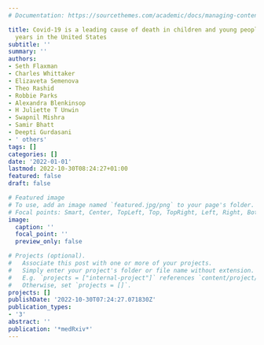```yaml
---
# Documentation: https://sourcethemes.com/academic/docs/managing-content/

title: Covid-19 is a leading cause of death in children and young people ages 0-19
  years in the United States
subtitle: ''
summary: ''
authors:
- Seth Flaxman
- Charles Whittaker
- Elizaveta Semenova
- Theo Rashid
- Robbie Parks
- Alexandra Blenkinsop
- H Juliette T Unwin
- Swapnil Mishra
- Samir Bhatt
- Deepti Gurdasani
- ' others'
tags: []
categories: []
date: '2022-01-01'
lastmod: 2022-10-30T08:24:27+01:00
featured: false
draft: false

# Featured image
# To use, add an image named `featured.jpg/png` to your page's folder.
# Focal points: Smart, Center, TopLeft, Top, TopRight, Left, Right, BottomLeft, Bottom, BottomRight.
image:
  caption: ''
  focal_point: ''
  preview_only: false

# Projects (optional).
#   Associate this post with one or more of your projects.
#   Simply enter your project's folder or file name without extension.
#   E.g. `projects = ["internal-project"]` references `content/project/deep-learning/index.md`.
#   Otherwise, set `projects = []`.
projects: []
publishDate: '2022-10-30T07:24:27.071830Z'
publication_types:
- '3'
abstract: ''
publication: '*medRxiv*'
---
```

